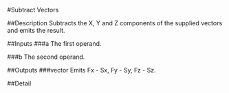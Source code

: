#Subtract Vectors

##Description
Subtracts the X, Y and Z components of the supplied vectors and emits the result.

##Inputs
###a
The first operand.

###b
The second operand.

##Outputs
###vector
Emits Fx - Sx, Fy - Sy, Fz - Sz.

##Detail

